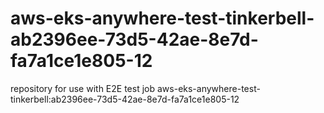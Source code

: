 # aws-eks-anywhere-test-tinkerbell-ab2396ee-73d5-42ae-8e7d-fa7a1ce1e805-12
repository for use with E2E test job aws-eks-anywhere-test-tinkerbell:ab2396ee-73d5-42ae-8e7d-fa7a1ce1e805-12
